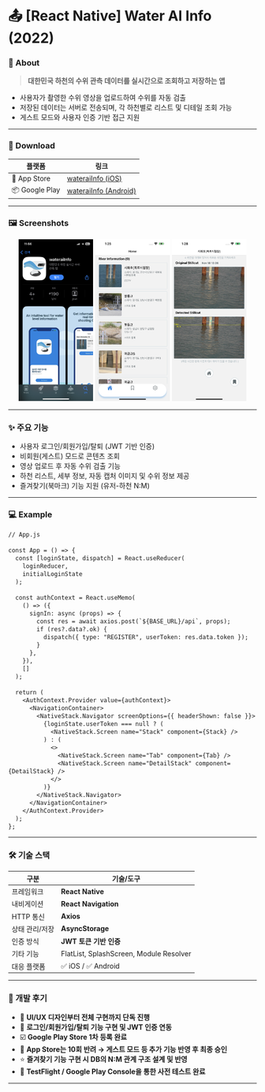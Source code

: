 # 📤 [React Native] Water AI Info (2022)

### 📱 About

> **대한민국 하천의 수위 관측 데이터를 실시간으로 조회하고 저장하는 앱**

- 사용자가 촬영한 수위 영상을 업로드하여 수위를 자동 검출
- 저장된 데이터는 서버로 전송되며, 각 하천별로 리스트 및 디테일 조회 가능
- 게스트 모드와 사용자 인증 기반 접근 지원

---

### 🔗 Download

| 플랫폼         | 링크                                                                                   |
| -------------- | -------------------------------------------------------------------------------------- |
| 🛒 App Store   | [wateraiInfo (iOS)](https://apps.apple.com/kr/app/wateraiinfo/id6444245568)            |
| 📦 Google Play | [wateraiInfo (Android)](https://play.google.com/store/apps/details?id=com.wateraiinfo) |

---

### 🖼 Screenshots

<div align="center">
  <img src="assets/img/appstore.png" width="30%" />
  <img src="assets/img/homescreen.PNG" width="30%" />
  <img src="assets/img/detailscreen.png" width="30%" />
</div>

---

### ✨ 주요 기능

- 사용자 로그인/회원가입/탈퇴 (JWT 기반 인증)
- 비회원(게스트) 모드로 콘텐츠 조회
- 영상 업로드 후 자동 수위 검출 기능
- 하천 리스트, 세부 정보, 자동 캡처 이미지 및 수위 정보 제공
- 즐겨찾기(북마크) 기능 지원 (유저-하천 N:M)

---

### 💻 Example

```tsx
// App.js

const App = () => {
  const [loginState, dispatch] = React.useReducer(
    loginReducer,
    initialLoginState
  );

  const authContext = React.useMemo(
    () => ({
      signIn: async (props) => {
        const res = await axios.post(`${BASE_URL}/api`, props);
        if (res?.data?.ok) {
          dispatch({ type: "REGISTER", userToken: res.data.token });
        }
      },
    }),
    []
  );

  return (
    <AuthContext.Provider value={authContext}>
      <NavigationContainer>
        <NativeStack.Navigator screenOptions={{ headerShown: false }}>
          {loginState.userToken === null ? (
            <NativeStack.Screen name="Stack" component={Stack} />
          ) : (
            <>
              <NativeStack.Screen name="Tab" component={Tab} />
              <NativeStack.Screen name="DetailStack" component={DetailStack} />
            </>
          )}
        </NativeStack.Navigator>
      </NavigationContainer>
    </AuthContext.Provider>
  );
};
```

---

### 🛠️ 기술 스택

| 구분           | 기술/도구                               |
| -------------- | --------------------------------------- |
| 프레임워크     | **React Native**                        |
| 내비게이션     | **React Navigation**                    |
| HTTP 통신      | **Axios**                               |
| 상태 관리/저장 | **AsyncStorage**                        |
| 인증 방식      | **JWT 토큰 기반 인증**                  |
| 기타 기능      | FlatList, SplashScreen, Module Resolver |
| 대응 플랫폼    | ✅ iOS / ✅ Android                     |

---

### 🧱 개발 후기

- 🎨 **UI/UX 디자인부터 전체 구현까지 단독 진행**
- 🔐 **로그인/회원가입/탈퇴 기능 구현 및 JWT 인증 연동**
- ☑️ **Google Play Store 1차 등록 완료**
- 🚫 **App Store는 10회 반려 → 게스트 모드 등 추가 기능 반영 후 최종 승인**
- ⭐ **즐겨찾기 기능 구현 시 DB의 N:M 관계 구조 설계 및 반영**
- 🧪 **TestFlight / Google Play Console을 통한 사전 테스트 완료**

---
